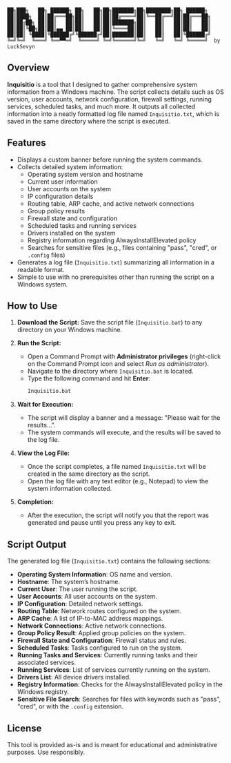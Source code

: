 
```
  
██╗███╗   ██╗ ██████╗ ██╗   ██╗██╗███████╗██╗████████╗██╗ ██████╗ 
██║████╗  ██║██╔═══██╗██║   ██║██║██╔════╝██║╚══██╔══╝██║██╔═══██╗
██║██╔██╗ ██║██║   ██║██║   ██║██║███████╗██║   ██║   ██║██║   ██║
██║██║╚██╗██║██║▄▄ ██║██║   ██║██║╚════██║██║   ██║   ██║██║   ██║
██║██║ ╚████║╚██████╔╝╚██████╔╝██║███████║██║   ██║   ██║╚██████╔╝
╚═╝╚═╝  ╚═══╝ ╚══▀▀═╝  ╚═════╝ ╚═╝╚══════╝╚═╝   ╚═╝   ╚═╝ ╚═════╝  by LuckSevyn
```
## Overview
**Inquisitio** is a tool that I designed to gather comprehensive system information from a Windows machine. The script collects details such as OS version, user accounts, network configuration, firewall settings, running services, scheduled tasks, and much more. It outputs all collected information into a neatly formatted log file named `Inquisitio.txt`, which is saved in the same directory where the script is executed.

## Features
- Displays a custom banner before running the system commands.
- Collects detailed system information:
  - Operating system version and hostname
  - Current user information
  - User accounts on the system
  - IP configuration details
  - Routing table, ARP cache, and active network connections
  - Group policy results
  - Firewall state and configuration
  - Scheduled tasks and running services
  - Drivers installed on the system
  - Registry information regarding AlwaysInstallElevated policy
  - Searches for sensitive files (e.g., files containing "pass", "cred", or `.config` files)
- Generates a log file (`Inquisitio.txt`) summarizing all information in a readable format.
- Simple to use with no prerequisites other than running the script on a Windows system.

## How to Use

1. **Download the Script:**
   Save the script file (`Inquisitio.bat`) to any directory on your Windows machine.

2. **Run the Script:**
   - Open a Command Prompt with **Administrator privileges** (right-click on the Command Prompt icon and select *Run as administrator*).
   - Navigate to the directory where `Inquisitio.bat` is located.
   - Type the following command and hit **Enter**:
     ```cmd
     Inquisitio.bat
     ```

3. **Wait for Execution:**
   - The script will display a banner and a message: "Please wait for the results...".
   - The system commands will execute, and the results will be saved to the log file.

4. **View the Log File:**
   - Once the script completes, a file named `Inquisitio.txt` will be created in the same directory as the script.
   - Open the log file with any text editor (e.g., Notepad) to view the system information collected.

5. **Completion:**
   - After the execution, the script will notify you that the report was generated and pause until you press any key to exit.

## Script Output

The generated log file (`Inquisitio.txt`) contains the following sections:
- **Operating System Information**: OS name and version.
- **Hostname**: The system’s hostname.
- **Current User**: The user running the script.
- **User Accounts**: All user accounts on the system.
- **IP Configuration**: Detailed network settings.
- **Routing Table**: Network routes configured on the system.
- **ARP Cache**: A list of IP-to-MAC address mappings.
- **Network Connections**: Active network connections.
- **Group Policy Result**: Applied group policies on the system.
- **Firewall State and Configuration**: Firewall status and rules.
- **Scheduled Tasks**: Tasks configured to run on the system.
- **Running Tasks and Services**: Currently running tasks and their associated services.
- **Running Services**: List of services currently running on the system.
- **Drivers List**: All device drivers installed.
- **Registry Information**: Checks for the AlwaysInstallElevated policy in the Windows registry.
- **Sensitive File Search**: Searches for files with keywords such as "pass", "cred", or with the `.config` extension.

## License
This tool is provided as-is and is meant for educational and administrative purposes. Use responsibly.
